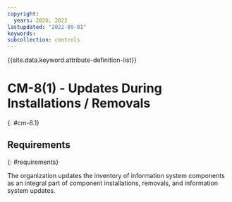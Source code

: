 ```yaml
---
copyright:
  years: 2020, 2022
lastupdated: "2022-09-01"
keywords: 
subcollection: controls
---
```



{{site.data.keyword.attribute-definition-list}}


# CM-8(1) - Updates During Installations / Removals
{: #cm-8.1}

## Requirements
{: #requirements}

The organization updates the inventory of information system components as an integral part of component installations, removals, and information system updates.
